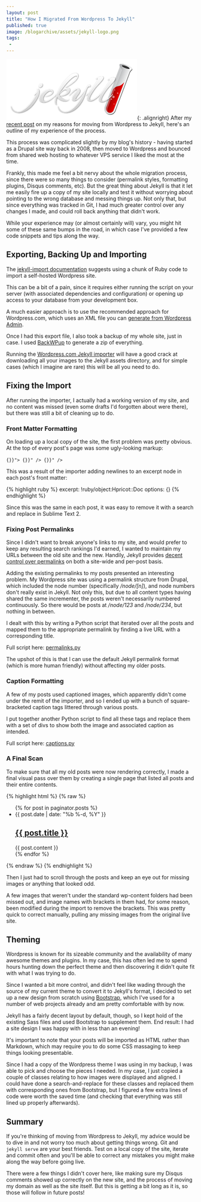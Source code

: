 ```yaml
---
layout: post
title: "How I Migrated From Wordpress To Jekyll"
published: true
image: /blogarchive/assets/jekyll-logo.png
tags:
 -
---
```


![GitHub](/blogarchive/assets/jekyll-logo.png){: .alignright} After my [recent post](/2015/07/17/this-blog-now-on-github-pages.html) on my reasons for moving from Wordpress to Jekyll, here's an outline of my experience of the process.

This process was complicated slightly by my blog's history - having started as a Drupal site way back in 2008, then moved to Wordpress and bounced from shared web hosting to whatever VPS service I liked the most at the time.

Frankly, this made me feel a bit nervy about the whole migration process, since there were so many things to consider (permalink styles, formatting plugins, Disqus comments, etc). But the great thing about Jekyll is that it let me easily fire up a copy of my site locally and test it without worrying about pointing to the wrong database and messing things up. Not only that, but since everything was tracked in Git, I had much greater control over any changes I made, and could roll back anything that didn't work.

While your experience may (or almost certainly will) vary, you might hit some of these same bumps in the road, in which case I've provided a few code snippets and tips along the way.

## Exporting, Backing Up and Importing

The [jekyll-import documentation](http://import.jekyllrb.com/docs/wordpress/) suggests using a chunk of Ruby code to import a self-hosted Wordpress site.

This can be a bit of a pain, since it requires either running the script on your server (with associated dependencies and configuration) or opening up access to your database from your development box.

A much easier approach is to use the recommended approach for Wordpress.com, which uses an XML file you can [generate from Wordpress Admin](https://en.support.wordpress.com/export/).

Once I had this export file, I also took a backup of my whole site, just in case. I used [BackWPup](https://wordpress.org/plugins/backwpup/) to generate a zip of everything.

Running the [Wordpress.com Jekyll importer](http://import.jekyllrb.com/docs/wordpressdotcom/) will have a good crack at downloading all your images to the Jekyll assets directory, and for simple cases (which I imagine are rare) this will be all you need to do.

## Fixing the Import

After running the importer, I actually had a working version of my site, and no content was missed (even some drafts I'd forgotten about were there), but there was still a bit of cleaning up to do.

### Front Matter Formatting

On loading up a local copy of the site, the first problem was pretty obvious. At the top of every post's page was some ugly-looking markup:

`{}}"> {}}" /> {}}" />`

This was a result of the importer adding newlines to an excerpt node in each post's front matter:

{% highlight ruby %}
excerpt: !ruby/object:Hpricot::Doc
  options: {}
{% endhighlight %}

Since this was the same in each post, it was easy to remove it with a search and replace in Sublime Text 2.

### Fixing Post Permalinks

Since I didn't want to break anyone's links to my site, and would prefer to keep any resulting search rankings I'd earned, I wanted to maintain my URLs between the old site and the new. Handily, Jekyll provides [decent control over permalinks](http://jekyllrb.com/docs/permalinks/) on both a site-wide and per-post basis.

Adding the existing permalinks to my posts presented an interesting problem. My Wordpress site was using a permalink structure from Drupal, which included the node number (specifically */node/[n]*), and node numbers don't really exist in Jekyll. Not only this, but due to all content types having shared the same incrementer, the posts weren't necessarily numbered continuously. So there would be posts at */node/123* and */node/234*, but nothing in between.

I dealt with this by writing a Python script that iterated over all the posts and mapped them to the appropriate permalink by finding a live URL with a corresponding title.

Full script here: [permalinks.py](https://github.com/theothertomelliott/theothertomelliott.github.io/blob/master/_script/permalinks.py)

The upshot of this is that I can use the default Jekyll permalink format (which is more human friendly) without affecting my older posts.

### Caption Formatting

A few of my posts used captioned images, which apparently didn't come under the remit of the importer, and so I ended up with a bunch of square-bracketed caption tags littered through various posts.

I put together another Python script to find all these tags and replace them with a set of divs to show both the image and associated caption as intended.

Full script here: [captions.py](https://github.com/theothertomelliott/theothertomelliott.github.io/blob/master/_script/captions.py)

### A Final Scan

To make sure that all my old posts were now rendering correctly, I made a final visual pass over them by creating a single page that listed all posts and their entire contents.

{% highlight html %}
{% raw %}
<ul class="post-list">
<!-- This loops through the paginated posts -->
{% for post in paginator.posts %}
  <li>
    <!-- Page title, date and link -->     
    <span class="post-meta">{{ post.date | date: "%b %-d, %Y" }}</span> 
        <h2>
          <a class="post-link" href="{{ post.url | prepend: site.baseurl }}">
            {{ post.title }}
          </a>
        </h2>
  <!-- Full page content -->      
  <div class="content clearfix">
    {{ post.content }}
  </div>
  </li>
{% endfor %}
</ul>
{% endraw %}
{% endhighlight %}

Then I just had to scroll through the posts and keep an eye out for missing images or anything that looked odd.

A few images that weren't under the standard wp-content folders had been missed out, and image names with brackets in them had, for some reason, been modified during the import to remove the brackets. This was pretty quick to correct manually, pulling any missing images from the original live site.

## Theming

Wordpress is known for its sizeable community and the availability of many awesome themes and plugins. In my case, this has often led me to spend hours hunting down the perfect theme and then discovering it didn't quite fit with what I was trying to do.

Since I wanted a bit more control, and didn't feel like wading through the source of my current theme to convert it to Jekyll's format, I decided to set up a new design from scratch using [Bootstrap](http://getbootstrap.com), which I've used for a number of web projects already and am pretty comfortable with by now.

Jekyll has a fairly decent layout by default, though, so I kept hold of the existing Sass files and used Bootstrap to supplement them. End result: I had a site design I was happy with in less than an evening!

It's important to note that your posts will be imported as HTML rather than Markdown, which may require you to do some CSS massaging to keep things looking presentable.

Since I had a copy of the Wordpress theme I was using in my backup, I was able to pick and choose the pieces I needed. In my case, I just copied a couple of classes relating to how images were displayed and aligned. I could have done a search-and-replace for these classes and replaced them with corresponding ones from Bootstrap, but I figured a few extra lines of code were worth the saved time (and checking that everything was still lined up properly afterwards).

## Summary

If you're thinking of moving from Wordpress to Jekyll, my advice would be to dive in and not worry too much about getting things wrong. Git and `jekyll serve` are your best friends. Test on a local copy of the site, iterate and commit often and you'll be able to correct any mistakes you might make along the way before going live.

There were a few things I didn't cover here, like making sure my Disqus comments showed up correctly on the new site, and the process of moving my domain as well as the site itself. But this is getting a bit long as it is, so those will follow in future posts!